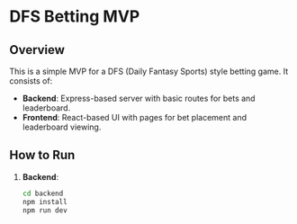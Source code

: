 # DFS Betting MVP

## Overview
This is a simple MVP for a DFS (Daily Fantasy Sports) style betting game. It consists of:
- **Backend**: Express-based server with basic routes for bets and leaderboard.
- **Frontend**: React-based UI with pages for bet placement and leaderboard viewing.

## How to Run

1. **Backend**:
   ```bash
   cd backend
   npm install
   npm run dev
